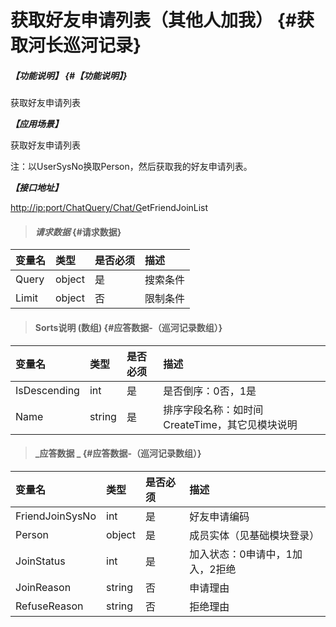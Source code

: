 # 获取好友申请列表（其他人加我） {#获取河长巡河记录}

##### _【功能说明】_ {#【功能说明】}

获取好友申请列表

_**【应用场景】**_

获取好友申请列表

注：以UserSysNo换取Person，然后获取我的好友申请列表。

_**【接口地址】**_

[http://ip:port/ChatQuery/Chat/G](http://ip:port/HMQuery/PatrolRiver/GetPatrolRivers)etFriendJoinList

> #### _请求数据_ {#请求数据}

| 变量名 | 类型 | 是否必须 | 描述 |
| :--- | :--- | :--- | :--- |
| Query | object | 是 | 搜索条件 |
| Limit | object | 否 | 限制条件 |

> #### Sorts说明 \(数组\) {#应答数据-（巡河记录数组）}

| 变量名 | 类型 | 是否必须 | 描述 |
| :--- | :--- | :--- | :--- |
| IsDescending | int | 是 | 是否倒序：0否，1是 |
| Name | string | 是 | 排序字段名称：如时间CreateTime，其它见模块说明 |

> #### _应答数据 _ {#应答数据-（巡河记录数组）}

| 变量名 | 类型 | 是否必须 | 描述 |
| :--- | :--- | :--- | :--- |
| FriendJoinSysNo | int | 是 | 好友申请编码 |
| Person | object | 是 | 成员实体（见基础模块登录） |
| JoinStatus | int | 是 | 加入状态：0申请中，1加入，2拒绝 |
| JoinReason | string | 否 | 申请理由 |
| RefuseReason | string | 否 | 拒绝理由 |



